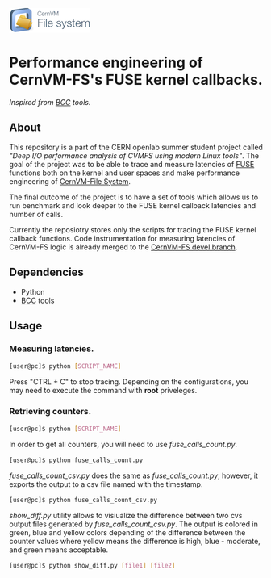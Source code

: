 ![Logo]

# Performance engineering of CernVM-FS's FUSE kernel callbacks. 

*Inspired from [BCC] tools.*

## About

This repository is a part of the CERN openlab summer student project called *"Deep I/O performance analysis of CVMFS using modern Linux tools"*.
The goal of the project was to be able to trace and measure latencies of [FUSE] functions both on the kernel and user spaces and make performance engineering of [CernVM-File System]. 

The final outcome of the project is to have a set of tools which allows us to run benchmark and look deeper to the FUSE kernel callback latencies and number of calls. 

Currently the reposiotry stores only the scripts for tracing the FUSE kernel callback functions. Code instrumentation for measuring latencies of CernVM-FS logic is already merged to the [CernVM-FS devel branch]. 

## Dependencies

- Python
- [BCC] tools

## Usage

### Measuring latencies.

```bash
[user@pc]$ python [SCRIPT_NAME]
```
Press "CTRL + C" to stop tracing.
Depending on the configurations, you may need to execute the command with **root** priveleges.

### Retrieving counters.

```bash
[user@pc]$ python [SCRIPT_NAME]
```

In order to get all counters, you will need to use *fuse_calls_count.py*.


```bash
[user@pc]$ python fuse_calls_count.py
```

*fuse_calls_count_csv.py* does the same as *fuse_calls_count.py*, however, it exports the output to a csv file named with the timestamp.


```bash
[user@pc]$ python fuse_calls_count_csv.py
```

*show_diff.py* utility allows to visiualize the difference between two cvs output files generated by *fuse_calls_count_csv.py*. The output is colored in green, blue and yellow colors depending of the difference between the counter values where yellow means the difference is high, blue - moderate, and green means acceptable. 

```bash
[user@pc]$ python show_diff.py [file1] [file2]
```



[Logo]: ./cernvmfs-logo.png
[BCC]: (https://github.com/iovisor/bcc)
[FUSE]: (https://en.wikipedia.org/wiki/Filesystem_in_Userspace)
[CernVM-File System]: (https://cernvm.cern.ch/portal/filesystem)
[CernVM-FS devel branch]: (https://github.com/cvmfs/cvmfs)